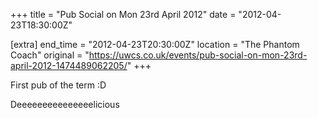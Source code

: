 +++
title = "Pub Social on Mon 23rd April 2012"
date = "2012-04-23T18:30:00Z"

[extra]
end_time = "2012-04-23T20:30:00Z"
location = "The Phantom Coach"
original = "https://uwcs.co.uk/events/pub-social-on-mon-23rd-april-2012-1474489062205/"
+++

First pub of the term :D

Deeeeeeeeeeeeeeelicious

